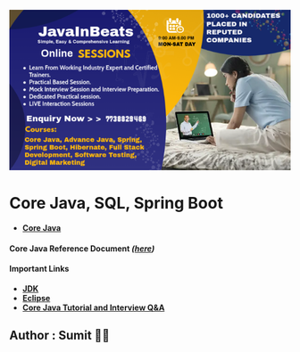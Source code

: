 ![alt text](https://github.com/snjava/git-github-demo/blob/main/JIB_Adv1.png)

# Core Java, SQL, Spring Boot

* **[Core Java](https://github.com/snjava/FSD-010323/tree/main/code/corejava)**
#### Core Java Reference Document _([here](https://github.com/snjava/FSD-010323/blob/main/docs/CoreJava.docx))_


#### Important Links

* **[JDK](https://www.oracle.com/java/technologies/downloads/)**
* **[Eclipse](https://www.eclipse.org/downloads/download.php?file=/technology/epp/downloads/release/2022-12/R/eclipse-jee-2022-12-R-win32-x86_64.zip)**
* **[Core Java Tutorial and Interview Q&A](https://javainbeats.com/#/)**

## Author : Sumit :technologist:
